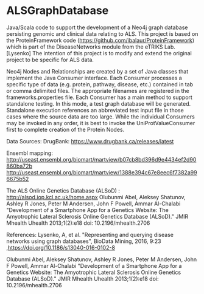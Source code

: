 
# ALSGraphDatabase

Java/Scala code to support the development of a Neo4j graph database 
persisting genomic and clinical data relating to ALS. This project is
based on the ProteinFramework code (https://github.com/ibalaur/ProteinFramework)
which is part of the DiseaseNetworks module from the eTRIKS Lab.[Lysenko]
The intention of this project is to modify and extend the original project to 
be specific for ALS data. 

Neo4j Nodes and Relationships are created by a set of Java classes that implement the
Java Consumer interface. Each Consumer processes a specific type of data (e.g. protein,
pathway, disease, etc.) contained in tab or comma delimited files. The appropriate 
filenames are registered in the frameworks.properties file. Each Consumer has a main
method to support standalone testing. In this mode, a test graph database will be generated.
Standalone execution references an abbreviated test input file in those cases where the
source data are too large. While the individual Consumers may be invoked in any order,
it is best to invoke the UniProtValueConsumer first to complete creation of the Protein
Nodes.

Data Sources:
DrugBank: https://www.drugbank.ca/releases/latest

Ensembl mapping: http://useast.ensembl.org/biomart/martview/b07cb8bd396d9e4434ef2d90860ba72b
                 http://useast.ensembl.org/biomart/martview/1388e394c67e8eec6f7382a996675b52

 The ALS Online Genetics Database (ALSoD) : http://alsod.iop.kcl.ac.uk/home.aspx
 Olubunmi Abel, Aleksey Shatunov, Ashley R Jones, Peter M Andersen, John F Powell, Ammar Al-Chalabi 
   "Development of a Smartphone App for a Genetics Website: The Amyotrophic Lateral Sclerosis Online 
   Genetics Database (ALSoD)." 
   JMIR Mhealth Uhealth 2013;1(2):e18 doi: 10.2196/mhealth.2706
   
References:
Lysenko, A, et al. "Representing and querying disease networks using graph databases", BioData Mining,
2016, 9:23 ,https://doi.org/10.1186/s13040-016-0102-8

 Olubunmi Abel, Aleksey Shatunov, Ashley R Jones, Peter M Andersen, John F Powell, Ammar Al-Chalabi 
   "Development of a Smartphone App for a Genetics Website: The Amyotrophic Lateral Sclerosis Online 
   Genetics Database (ALSoD)." 
   JMIR Mhealth Uhealth 2013;1(2):e18 doi: 10.2196/mhealth.2706

